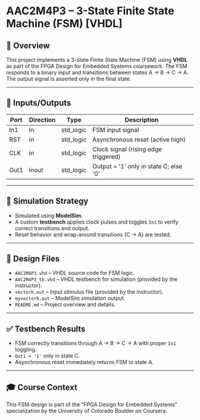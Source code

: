 # AAC2M4P3 – 3-State Finite State Machine (FSM) [VHDL]

## 🧾 Overview

This project implements a 3-state Finite State Machine (FSM) using **VHDL** as part of the FPGA Design for Embedded Systems coursework. The FSM responds to a binary input and transitions between states A → B → C → A. The output signal is asserted only in the final state.

---

## 🔌 Inputs/Outputs

| Port  | Direction | Type       | Description                             |
|-------|-----------|------------|-----------------------------------------|
| In1   | in        | std_logic  | FSM input signal                        |
| RST   | in        | std_logic  | Asynchronous reset (active high)        |
| CLK   | in        | std_logic  | Clock signal (rising edge triggered)    |
| Out1  | inout     | std_logic  | Output = '1' only in state C; else '0'  |

---

## 🧪 Simulation Strategy

- Simulated using **ModelSim**.
- A custom **testbench** applies clock pulses and toggles `In1` to verify correct transitions and output.
- Reset behavior and wrap-around transitions (C → A) are tested.

---

## 📁 Design Files

- `AAC2M4P3.vhd` – VHDL source code for FSM logic.
- `AAC2M4P3_tb.vhd` – VHDL testbench for simulation (provided by the instructor).
- `vectorh.out` – Input stimulus file (provided by the instructor).
- `myvectorh.out` – ModelSim simulation output.
- `README.md` – Project overview and details.

---

## ✅ Testbench Results

- FSM correctly transitions through A → B → C → A with proper `In1` toggling.
- `Out1 = '1'` only in state C.
- Asynchronous reset immediately returns FSM to state A.

---

## 🎓 Course Context

This FSM design is part of the “FPGA Design for Embedded Systems” specialization by the University of Colorado Boulder on Coursera.
